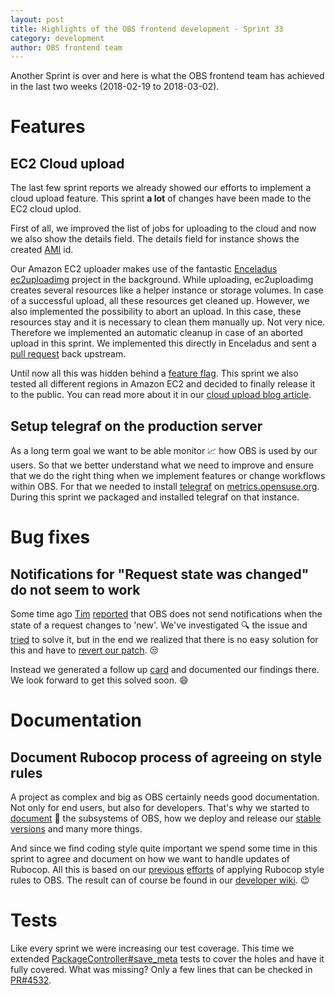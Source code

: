 ```yaml
---
layout: post
title: Highlights of the OBS frontend development - Sprint 33
category: development
author: OBS frontend team
---
```


Another Sprint is over and here is what the OBS frontend team has achieved in the last two weeks (2018-02-19 to 2018-03-02).

# Features

## EC2 Cloud upload

The last few sprint reports we already showed our efforts to implement a cloud upload feature.
This sprint **a lot** of changes have been made to the EC2 cloud uplod.

First of all, we improved the list of jobs for uploading to the cloud and now we also show the details field.
The details field for instance shows the created [AMI](https://docs.aws.amazon.com/AWSEC2/latest/UserGuide/AMIs.html) id.

Our Amazon EC2 uploader makes use of the fantastic [ Enceladus ec2uploadimg](https://github.com/SUSE/Enceladus) project in the background.
While uploading, ec2uploadimg creates several resources like a helper instance or storage volumes.
In case of a successful upload, all these resources get cleaned up.
However, we also implemented the possibility to abort an upload.
In this case, these resources stay and it is necessary to clean them manually up. 
Not very nice.
Therefore we implemented an automatic cleanup in case of an aborted upload in this sprint.
We implemented this directly in Enceladus and sent a [pull request](https://github.com/SUSE/Enceladus/pull/196) back upstream.

Until now all this was hidden behind a [feature flag](https://martinfowler.com/articles/feature-toggles.html).
This sprint we also tested all different regions in Amazon EC2 and decided to finally release it to the public.
You can read more about it in our [cloud upload blog article](http://openbuildservice.org/2018/03/01/cloud-upload/).

## Setup telegraf on the production server

As a long term goal we want to be able monitor :chart_with_upwards_trend: how OBS is used by our users.
So that we better understand what we need to improve and ensure that we do the right thing when we implement features or change workflows within OBS.
For that we needed to install [telegraf](https://github.com/influxdata/telegraf) on [metrics.opensuse.org](https://metrics.opensuse.org).
During this sprint we packaged and installed telegraf on that instance.

# Bug fixes

## Notifications for "Request state was changed" do not seem to work

Some time ago [Tim](https://github.com/thardeck) [reported](https://github.com/openSUSE/open-build-service/issues/4131) that OBS does not send notifications when the state of a request changes to 'new'.
We've investigated :mag: the issue and [tried](https://github.com/openSUSE/open-build-service/commit/723731704d751a6fb893e076db667c6b449604c4) to solve it, but in the end we realized that there is no easy solution for this and have to [revert our patch](https://github.com/openSUSE/open-build-service/pull/4574). :unamused:

Instead we generated a follow up [card](https://trello.com/c/nahnojm5/327-notification-filters) and documented our findings there.
We look forward to get this solved soon. :smile:

# Documentation

## Document Rubocop process of agreeing on style rules

A project as complex and big as OBS certainly needs good documentation. Not only for end users, but also for developers.
That's why we started to [document](https://github.com/openSUSE/open-build-service/wiki) :notebook_with_decorative_cover: the subsystems of OBS, how we deploy and release our [stable versions](https://build.opensuse.org/project/show/OBS:Server:2.8:Staging) and many more things.

And since we find coding style quite important we spend some time in this sprint to agree and document on how we want to handle updates of Rubocop.
All this is based on our [previous](http://openbuildservice.org/2018/01/19/sprint-report-15/) [efforts](http://openbuildservice.org/2018/02/12/sprint-report-31/) of applying Rubocop style rules to OBS.
The result can of course be found in our [developer wiki](https://github.com/openSUSE/open-build-service/wiki/Code-Style). :wink:

# Tests

Like every sprint we were increasing our test coverage. This time we extended [PackageController#save_meta](https://github.com/openSUSE/open-build-service/blob/master/src/api/app/controllers/webui/package_controller.rb#L988) 
tests to cover the holes and have it fully covered. What was missing? Only a few lines that can be checked in [PR#4532](https://github.com/openSUSE/open-build-service/pull/4532).
